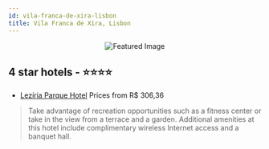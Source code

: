 ```yaml
---
id: vila-franca-de-xira-lisbon
title: Vila Franca de Xira, Lisbon
---
```


<center><img src="https://i.travelapi.com/hotels/3000000/2800000/2794700/2794605/6dd97f81_z.jpg" alt="Featured Image" /></center>


##  4 star hotels - ⭐️⭐️⭐️⭐️

-    [Lezíria Parque Hotel](https://us.hurb.com/hotels/vila-franca-de-xira/leziria-parque-hotel-JNP-JP151658?cmp=18055) Prices from R$ 306,36
   > Take advantage of recreation opportunities such as a fitness center or take in the view from a terrace and a garden. Additional amenities at this hotel include complimentary wireless Internet access and a banquet hall.
